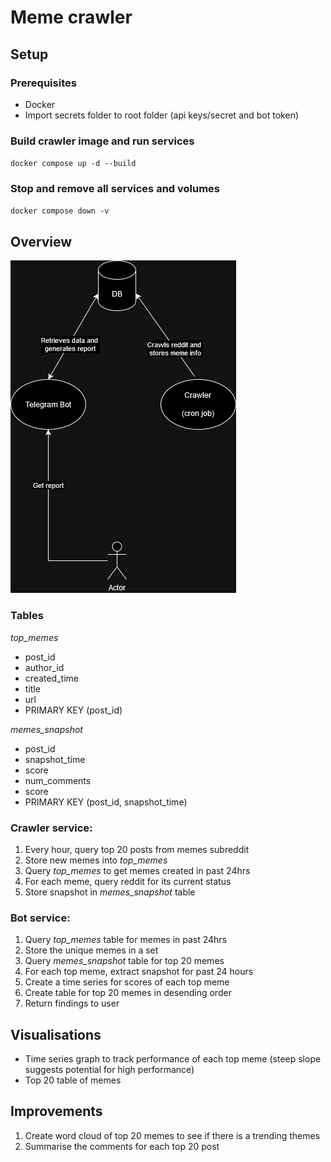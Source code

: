 # Meme crawler

## Setup

### Prerequisites

- Docker
- Import secrets folder to root folder (api keys/secret and bot token)

### Build crawler image and run services 

`docker compose up -d --build`

### Stop and remove all services and volumes

`docker compose down -v`

## Overview

![System schematic](./images/diagram.png)

### Tables 

*top_memes*
- post_id
- author_id
- created_time
- title 
- url
- PRIMARY KEY (post_id)


*memes_snapshot*
- post_id 
- snapshot_time
- score
- num_comments
- score 
- PRIMARY KEY (post_id, snapshot_time)

### Crawler service:
1. Every hour, query top 20 posts from memes subreddit
2. Store new memes into *top_memes*
3. Query *top_memes* to get memes created in past 24hrs
4. For each meme, query reddit for its current status
5. Store snapshot in *memes_snapshot* table

### Bot service:
1. Query *top_memes* table for memes in past 24hrs
2. Store the unique memes in a set
3. Query *memes_snapshot* table for top 20 memes 
5. For each top meme, extract snapshot for past 24 hours
6. Create a time series for scores of each top meme
7. Create table for top 20 memes in desending order
8. Return findings to user


## Visualisations

- Time series graph to track performance of each top meme (steep slope suggests potential for high performance)
- Top 20 table of memes


##  Improvements

1. Create word cloud of top 20 memes to see if there is a trending themes 
2. Summarise the comments for each top 20 post 